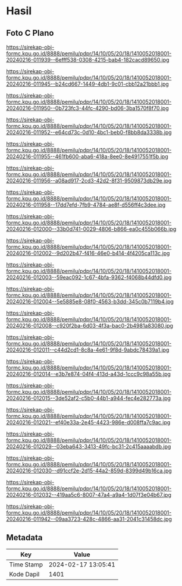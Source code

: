 # Hasil

## Foto C Plano

https://sirekap-obj-formc.kpu.go.id/8888/pemilu/pdpr/14/10/05/20/18/1410052018001-20240216-011939--6efff538-0308-4215-bab4-182cacd89650.jpg

https://sirekap-obj-formc.kpu.go.id/8888/pemilu/pdpr/14/10/05/20/18/1410052018001-20240216-011945--b24cd667-1449-4db1-9c01-cbb12a21bbb1.jpg

https://sirekap-obj-formc.kpu.go.id/8888/pemilu/pdpr/14/10/05/20/18/1410052018001-20240216-011950--0b723fc3-44fc-4290-bd06-3ba1570f8f70.jpg

https://sirekap-obj-formc.kpu.go.id/8888/pemilu/pdpr/14/10/05/20/18/1410052018001-20240216-011952--e64cd73c-0d10-4bc1-beb0-f8bb8da3338b.jpg

https://sirekap-obj-formc.kpu.go.id/8888/pemilu/pdpr/14/10/05/20/18/1410052018001-20240216-011955--461fb600-aba6-418a-8ee0-8e4917551f5b.jpg

https://sirekap-obj-formc.kpu.go.id/8888/pemilu/pdpr/14/10/05/20/18/1410052018001-20240216-011956--a08ad917-2cd3-42d2-8f31-9509873db29e.jpg

https://sirekap-obj-formc.kpu.go.id/8888/pemilu/pdpr/14/10/05/20/18/1410052018001-20240216-011958--17dd7efd-7fb9-4784-ae8f-d556ff4c3dee.jpg

https://sirekap-obj-formc.kpu.go.id/8888/pemilu/pdpr/14/10/05/20/18/1410052018001-20240216-012000--33b0d741-0029-4806-b866-ea0c455b066b.jpg

https://sirekap-obj-formc.kpu.go.id/8888/pemilu/pdpr/14/10/05/20/18/1410052018001-20240216-012002--9d202b47-f416-46e0-b414-4f4205ca113c.jpg

https://sirekap-obj-formc.kpu.go.id/8888/pemilu/pdpr/14/10/05/20/18/1410052018001-20240216-012003--59eac092-1c67-4bfa-9362-f4068b44dfd0.jpg

https://sirekap-obj-formc.kpu.go.id/8888/pemilu/pdpr/14/10/05/20/18/1410052018001-20240216-012004--5e5885e8-08f0-4563-b3dd-345c0b7119b4.jpg

https://sirekap-obj-formc.kpu.go.id/8888/pemilu/pdpr/14/10/05/20/18/1410052018001-20240216-012008--c920f2ba-6d03-4f3a-bac0-2b4981a83080.jpg

https://sirekap-obj-formc.kpu.go.id/8888/pemilu/pdpr/14/10/05/20/18/1410052018001-20240216-012011--c44d2cd1-8c8a-4e61-9f8d-9abdc78439a1.jpg

https://sirekap-obj-formc.kpu.go.id/8888/pemilu/pdpr/14/10/05/20/18/1410052018001-20240216-012014--e3b7e874-04f4-413d-a43d-1ccc9c98a55b.jpg

https://sirekap-obj-formc.kpu.go.id/8888/pemilu/pdpr/14/10/05/20/18/1410052018001-20240216-012015--3de52af2-c5b0-44b1-a944-fec4e282773a.jpg

https://sirekap-obj-formc.kpu.go.id/8888/pemilu/pdpr/14/10/05/20/18/1410052018001-20240216-012021--ef40e33a-2e45-4423-986e-d008ffa7c9ac.jpg

https://sirekap-obj-formc.kpu.go.id/8888/pemilu/pdpr/14/10/05/20/18/1410052018001-20240216-012029--03eba643-3413-49fc-bc31-2c415aaaabdb.jpg

https://sirekap-obj-formc.kpu.go.id/8888/pemilu/pdpr/14/10/05/20/18/1410052018001-20240216-012030--d91ccf2e-2d15-44a2-859d-8399d49b16ca.jpg

https://sirekap-obj-formc.kpu.go.id/8888/pemilu/pdpr/14/10/05/20/18/1410052018001-20240216-012032--419aa5c6-8007-47a4-a9a4-1d07f3e04b67.jpg

https://sirekap-obj-formc.kpu.go.id/8888/pemilu/pdpr/14/10/05/20/18/1410052018001-20240216-011942--09aa3723-428c-4866-aa31-2041c31458dc.jpg


## Metadata

| Key        | Value               |
| ---------- | ------------------- |
| Time Stamp | 2024-02-17 13:05:41 |
| Kode Dapil | 1401                |



